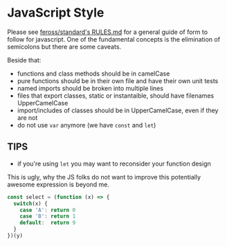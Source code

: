 JavaScript Style
================

Please see [feross/standard's RULES.md](https://github.com/feross/standard/blob/master/RULES.md) for a general guide of form to follow for javascript. One of the fundamental concepts is the elimination of semicolons but there are some caveats.

Beside that:

- functions and class methods should be in camelCase
- pure functions should be in their own file and have their own unit tests
- named imports should be broken into multiple lines
- files that export classes, static or instantaible, should have filenames UpperCamelCase
- import/includes of classes should be in UpperCamelCase, even if they are not
- do not use `var` anymore (we have `const` and `let`)


## TIPS

- if you're using `let` you may want to reconsider your function design

This is ugly, why the JS folks do not want to improve this potentially awesome expression is beyond me.

```javascript
const select = (function (x) => {
  switch(x) {
    case 'A': return 0
    case 'B': return 1
    default:  return 9
  }
})(y)
```

